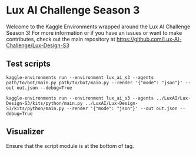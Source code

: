 # Lux AI Challenge Season 3

Welcome to the Kaggle Environments wrapped around the Lux AI Challenge Season 3! For more information or if you have an issues or want to make contributes, check out the main repository at https://github.com/Lux-AI-Challenge/Lux-Design-S3

## Test scripts

```
kaggle-environments run --environment lux_ai_s3 --agents path/to/bot/main.py path/to/bot/main.py --render '{"mode": "json"}' --out out.json --debug=True
```

```
kaggle-environments run --environment lux_ai_s3 --agents ../LuxAI/Lux-Design-S3/kits/python/main.py ../LuxAI/Lux-Design-S3/kits/python/main.py --render '{"mode": "json"}' --out out.json --debug=True
```
<!-- 
## Packaging external packages locally

git clone open_simplex and petting zoo directly and move them into here -->

## Visualizer

Ensure that the script module is at the bottom of <body> tag.